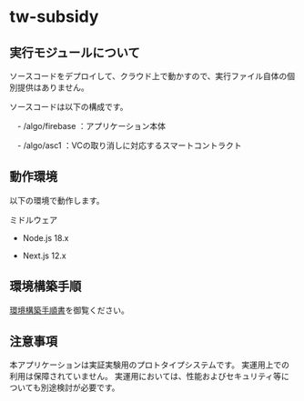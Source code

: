 # tw-subsidy

## 実行モジュールについて
ソースコードをデプロイして、クラウド上で動かすので、実行ファイル自体の個別提供はありません。

ソースコードは以下の構成です。

　- /algo/firebase ：アプリケーション本体
 
　- /algo/asc1 ：VCの取り消しに対応するスマートコントラクト


## 動作環境
以下の環境で動作します。

ミドルウェア

- Node.js 18.x

- Next.js 12.x

## 環境構築手順
[環境構築手順書](https://github.com/ISID/tw-subsidy/blob/768e512b40a0358855a530593c8b23a83e6ecd51/doc/%E3%83%87%E3%83%A2%E7%92%B0%E5%A2%83%E6%A7%8B%E7%AF%89%E6%89%8B%E9%A0%86.docx?raw=true)を御覧ください。

## 注意事項
本アプリケーションは実証実験用のプロトタイプシステムです。
実運用上での利用は保障されていません。
実運用においては、性能およびセキュリティ等についても別途検討が必要です。
